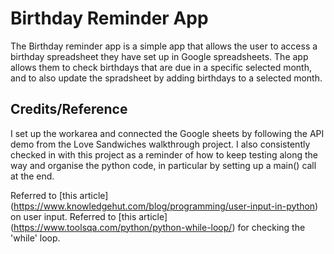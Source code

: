 # Birthday Reminder App

The Birthday reminder app is a simple app that allows the user to access a birthday spreadsheet they have set up in Google spreadsheets. The app allows them to check birthdays that are due in a specific selected month, and to also update the spradsheet by adding birthdays to a selected month.

## Credits/Reference

I set up the workarea and connected the Google sheets by following the API demo from the Love Sandwiches walkthrough project. I also consistently checked in with this project as a reminder of how to keep testing along the way and organise the python code, in particular by setting up a main() call at the end.

Referred to [this article] (https://www.knowledgehut.com/blog/programming/user-input-in-python) on user input.
Referred to [this article] (https://www.toolsqa.com/python/python-while-loop/) for checking the 'while' loop.
